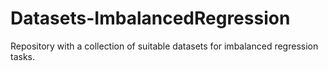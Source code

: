# Datasets-ImbalancedRegression
Repository with a collection of suitable datasets for imbalanced regression tasks.
